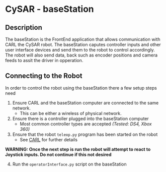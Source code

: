 # CySAR - baseStation

## Description
The baseStation is the FrontEnd application that allows communication with CARL the CySAR robot. The baseStation caputes controller inputs and other user interface devices and send them to the robot to control accordingly. The robot will also send data, back such as encoder positions and camera feeds to assit the driver in opperation.

## Connecting to the Robot
In order to control the robot using the baseStation there a few setup steps need
1. Ensure CARL and the baseStation computer are connected to the same network.
    - This can be either a wireless of physical network.
2. Ensure there is a controller plugged into the baseStation computer
    - Most common controller types are accepted *(Tested: DS4, Xbox 360)*
3. Ensure that the robot `teleop.py` program has been started on the robot
    - See [CARL](https://github.com/M2I-CYSAR/carl#readme) for further details

**WARNING: Once the next step is run the robot will attempt to react to Joystick inputs. Do not continue if this not desired**

4. Run the `operatorInterface.py` script on the baseStation